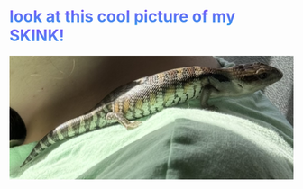 # <span style="background: -webkit-linear-gradient(#864DFF, #339DE9); -webkit-background-clip: text; -webkit-text-fill-color: transparent;">look at this cool picture of my SKINK!</span>

![sbink](src/assets/skink.png)